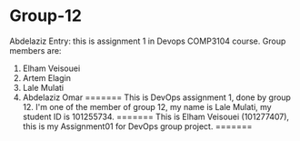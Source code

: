 # Group-12
Abdelaziz Entry: this is assignment 1 in Devops COMP3104 course.
Group members are:
1. Elham Veisouei
2. Artem Elagin
3. Lale Mulati
4. Abdelaziz Omar
=======
This is DevOps assignment 1, done by group 12. I'm one of the member of group 12, my name is Lale Mulati, my student ID is 101255734. 
=======
This is Elham Veisouei (101277407), this is my Assignment01 for DevOps group project.
=======
